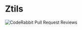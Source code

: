 # Ztils

![CodeRabbit Pull Request Reviews](https://img.shields.io/coderabbit/prs/github/johngerome/fezi?utm_source=oss&utm_medium=github&utm_campaign=johngerome%2Ffezi&labelColor=171717&color=FF570A&link=https%3A%2F%2Fcoderabbit.ai&label=CodeRabbit+Reviews)
